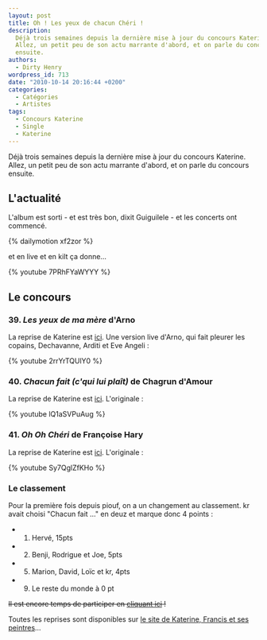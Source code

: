 ```yaml
---
layout: post
title: Oh ! Les yeux de chacun Chéri !
description:
  Déjà trois semaines depuis la dernière mise à jour du concours Katerine.
  Allez, un petit peu de son actu marrante d'abord, et on parle du concours
  ensuite.
authors:
  - Dirty Henry
wordpress_id: 713
date: "2010-10-14 20:16:44 +0200"
categories:
  - Catégories
  - Artistes
tags:
  - Concours Katerine
  - Single
  - Katerine
---
```


Déjà trois semaines depuis la dernière mise à jour du concours Katerine. Allez,
un petit peu de son actu marrante d'abord, et on parle du concours ensuite.

## L'actualité

L'album est sorti - et est très bon, dixit Guiguilele - et les concerts ont
commencé.

{% dailymotion xf2zor %}

et en live et en kilt ça donne…

{% youtube 7PRhFYaWYYY %}

## Le concours

### 39. *Les yeux de ma mère* d'Arno

La reprise de Katerine est
[ici](http://www.katerinefrancisetsespeintres.com/mere.html). Une version live
d'Arno, qui fait pleurer les copains, Dechavanne, Arditi et Eve Angeli :

{% youtube 2rrYrTQUlY0 %}

### 40. *Chacun fait (c'qui lui plaît)* de Chagrun d'Amour

La reprise de Katerine est
[ici](http://www.katerinefrancisetsespeintres.com/chacun.html). L'originale :

{% youtube lQ1aSVPuAug %}

### 41. *Oh Oh Chéri* de Françoise Hary

La reprise de Katerine est
[ici](http://www.katerinefrancisetsespeintres.com/cheri.html). L'originale :

{% youtube Sy7QglZfKHo %}

### Le classement

Pour la première fois depuis piouf, on a un changement au classement. kr avait
choisi "Chacun fait …" en deuz et marque donc 4 points :

- 1. Hervé, 15pts
- 2. Benji, Rodrigue et Joe, 5pts
- 5. Marion, David, Loïc et kr, 4pts
- 9. Le reste du monde à 0 pt

<strike>Il est encore temps de participer en [cliquant ici](569) !</strike>

Toutes les reprises sont disponibles sur
[le site de Katerine, Francis et ses peintres](http://www.katerinefrancisetsespeintres.com/)…
